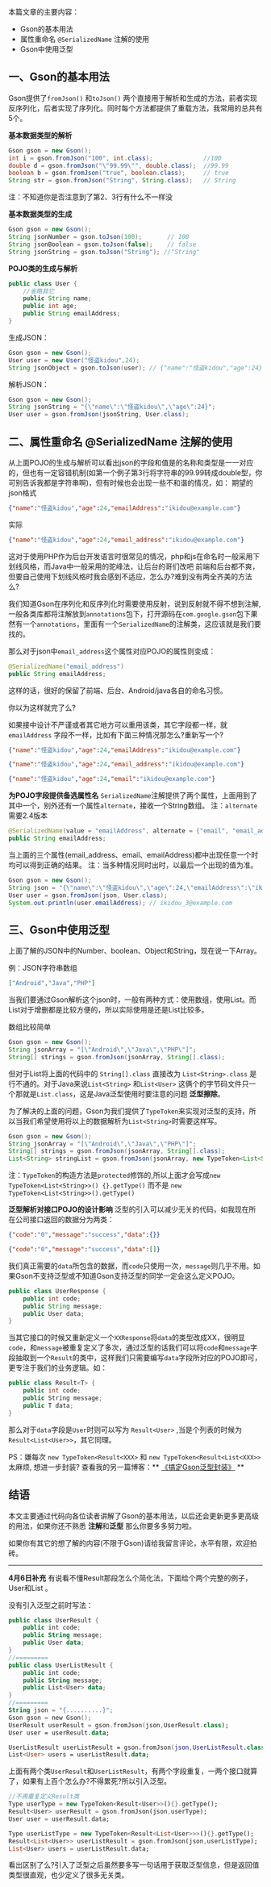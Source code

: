 本篇文章的主要内容：

- Gson的基本用法
- 属性重命名 `@SerializedName` 注解的使用
- Gson中使用泛型

## 一、Gson的基本用法

Gson提供了`fromJson()` 和`toJson()` 两个直接用于解析和生成的方法，前者实现反序列化，后者实现了序列化。同时每个方法都提供了重载方法，我常用的总共有5个。

**基本数据类型的解析**



```java
Gson gson = new Gson();
int i = gson.fromJson("100", int.class);              //100
double d = gson.fromJson("\"99.99\"", double.class);  //99.99
boolean b = gson.fromJson("true", boolean.class);     // true
String str = gson.fromJson("String", String.class);   // String
```

注：不知道你是否注意到了第2、3行有什么不一样没

**基本数据类型的生成**



```java
Gson gson = new Gson();
String jsonNumber = gson.toJson(100);       // 100
String jsonBoolean = gson.toJson(false);    // false
String jsonString = gson.toJson("String"); //"String"
```

**POJO类的生成与解析**



```java
public class User {
    //省略其它
    public String name;
    public int age;
    public String emailAddress;
}
```

生成JSON：



```java
Gson gson = new Gson();
User user = new User("怪盗kidou",24);
String jsonObject = gson.toJson(user); // {"name":"怪盗kidou","age":24}
```

解析JSON：



```java
Gson gson = new Gson();
String jsonString = "{\"name\":\"怪盗kidou\",\"age\":24}";
User user = gson.fromJson(jsonString, User.class);
```

## 二、属性重命名 @SerializedName 注解的使用

从上面POJO的生成与解析可以看出json的字段和值是的名称和类型是一一对应的，但也有一定容错机制(如第一个例子第3行将字符串的99.99转成double型，你可别告诉我都是字符串啊)，但有时候也会出现一些不和谐的情况，如：
 期望的json格式



```json
{"name":"怪盗kidou","age":24,"emailAddress":"ikidou@example.com"}
```

实际



```json
{"name":"怪盗kidou","age":24,"email_address":"ikidou@example.com"}
```

这对于使用PHP作为后台开发语言时很常见的情况，php和js在命名时一般采用下划线风格，而Java中一般采用的驼峰法，让后台的哥们改吧 前端和后台都不爽，但要自己使用下划线风格时我会感到不适应，怎么办?难到没有两全齐美的方法么?

我们知道Gson在序列化和反序列化时需要使用反射，说到反射就不得不想到注解,一般各类库都将注解放到`annotations`包下，打开源码在`com.google.gson`包下果然有一个`annotations`，里面有一个`SerializedName`的注解类，这应该就是我们要找的。

那么对于json中`email_address`这个属性对应POJO的属性则变成：



```java
@SerializedName("email_address")
public String emailAddress;
```

这样的话，很好的保留了前端、后台、Android/java各自的命名习惯。

你以为这样就完了么?

如果接中设计不严谨或者其它地方可以重用该类，其它字段都一样，就`emailAddress` 字段不一样，比如有下面三种情况那怎么?重新写一个?



```json
{"name":"怪盗kidou","age":24,"emailAddress":"ikidou@example.com"}
```



```json
{"name":"怪盗kidou","age":24,"email_address":"ikidou@example.com"}
```



```json
{"name":"怪盗kidou","age":24,"email":"ikidou@example.com"}
```

**为POJO字段提供备选属性名**
 `SerializedName`注解提供了两个属性，上面用到了其中一个，别外还有一个属性`alternate`，接收一个String数组。
 注：`alternate`需要2.4版本



```java
@SerializedName(value = "emailAddress", alternate = {"email", "email_address"})
public String emailAddress;
```

当上面的三个属性(email_address、email、emailAddress)都中出现任意一个时均可以得到正确的结果。
 注：当多种情况同时出时，以最后一个出现的值为准。



```java
Gson gson = new Gson();
String json = "{\"name\":\"怪盗kidou\",\"age\":24,\"emailAddress\":\"ikidou_1@example.com\",\"email\":\"ikidou_2@example.com\",\"email_address\":\"ikidou_3@example.com\"}";
User user = gson.fromJson(json, User.class);
System.out.println(user.emailAddress); // ikidou_3@example.com
```

## 三、Gson中使用泛型

上面了解的JSON中的Number、boolean、Object和String，现在说一下Array。

例：JSON字符串数组



```json
["Android","Java","PHP"]
```

当我们要通过Gson解析这个json时，一般有两种方式：使用数组，使用List。而List对于增删都是比较方便的，所以实际使用是还是List比较多。

数组比较简单



```java
Gson gson = new Gson();
String jsonArray = "[\"Android\",\"Java\",\"PHP\"]";
String[] strings = gson.fromJson(jsonArray, String[].class);
```

但对于List将上面的代码中的 `String[].class` 直接改为 `List<String>.class` 是行不通的。对于Java来说`List<String>` 和`List<User>` 这俩个的字节码文件只一个那就是`List.class`，这是Java泛型使用时要注意的问题 **泛型擦除**。

为了解决的上面的问题，Gson为我们提供了`TypeToken`来实现对泛型的支持，所以当我们希望使用将以上的数据解析为`List<String>`时需要这样写。



```java
Gson gson = new Gson();
String jsonArray = "[\"Android\",\"Java\",\"PHP\"]";
String[] strings = gson.fromJson(jsonArray, String[].class);
List<String> stringList = gson.fromJson(jsonArray, new TypeToken<List<String>>() {}.getType());
```

注：`TypeToken`的构造方法是`protected`修饰的,所以上面才会写成`new TypeToken<List<String>>() {}.getType()` 而不是  `new TypeToken<List<String>>().getType()`

**泛型解析对接口POJO的设计影响**
 泛型的引入可以减少无关的代码，如我现在所在公司接口返回的数据分为两类：



```json
{"code":"0","message":"success","data":{}}
```



```json
{"code":"0","message":"success","data":[]}
```

我们真正需要的`data`所包含的数据，而`code`只使用一次，`message`则几乎不用。如果Gson不支持泛型或不知道Gson支持泛型的同学一定会这么定义POJO。



```java
public class UserResponse {
    public int code;
    public String message;
    public User data;
}
```

当其它接口的时候又重新定义一个`XXResponse`将`data`的类型改成XX，很明显`code`，和`message`被重复定义了多次，通过泛型的话我们可以将`code`和`message`字段抽取到一个`Result`的类中，这样我们只需要编写`data`字段所对应的POJO即可，更专注于我们的业务逻辑。如：



```cpp
public class Result<T> {
    public int code;
    public String message;
    public T data;
}
```

那么对于`data`字段是`User`时则可以写为 `Result<User>` ,当是个列表的时候为 `Result<List<User>>`，其它同理。

PS：嫌每次 `new TypeToken<Result<XXX>` 和  `new TypeToken<Result<List<XXX>>`  太麻烦, 想进一步封装? 查看我的另一篇博客：** [《搞定Gson泛型封装》](https://www.jianshu.com/p/d62c2be60617) **

## 结语

本文主要通过代码向各位读者讲解了Gson的基本用法，以后还会更新更多更高级的用法，如果你还不熟悉 **注解**和**泛型** 那么你要多多努力啦。

如果你有其它的想了解的内容(不限于Gson)请给我留言评论，水平有限，欢迎拍砖。

------

**4月6日补充**
 有说看不懂Result那段怎么个简化法，下面给个两个完整的例子，User和List<User> 。

没有引入泛型之前时写法：



```kotlin
public class UserResult {
    public int code;
    public String message;
    public User data;
}
//=========
public class UserListResult {
    public int code;
    public String message;
    public List<User> data;
}
//=========
String json = "{..........}";
Gson gson = new Gson();
UserResult userResult = gson.fromJson(json,UserResult.class);
User user = userResult.data;

UserListResult userListResult = gson.fromJson(json,UserListResult.class);
List<User> users = userListResult.data;
```

上面有两个类`UserResult`和`UserListResult`，有两个字段重复，一两个接口就算了，如果有上百个怎么办?不得累死?所以引入泛型。



```dart
//不再重复定义Result类
Type userType = new TypeToken<Result<User>>(){}.getType();
Result<User> userResult = gson.fromJson(json,userType);
User user = userResult.data;

Type userListType = new TypeToken<Result<List<User>>>(){}.getType();
Result<List<User>> userListResult = gson.fromJson(json,userListType);
List<User> users = userListResult.data;
```

看出区别了么?引入了泛型之后虽然要多写一句话用于获取泛型信息，但是返回值类型很直观，也少定义了很多无关类。

